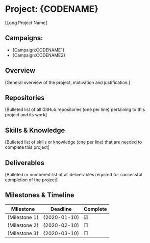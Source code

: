 # Project: {CODENAME}

[Long Project Name]

## Campaigns:

- {Campaign:CODENAME1}
- {Campaign:CODENAME2}

## Overview

[General overview of the project, motivation and justification.]

## Repositories

[Bulleted list of all GitHub repositories (one per line) pertaining to this project and its work]

## Skills & Knowledge

[Bulleted list of skills or knowledge (one per line) that are needed to complete this project]

## Deliverables

[Bulleted or numbered list of all deliverables required for successful completion of the project]

## Milestones & Timeline

| Milestone     | Deadline     | Complete |
|---------------|--------------|----------|
| {Milestone 1} | {2020-01-10} | &#9745;  |
| {Milestone 2} | {2020-02-10} | &#9744;  |
| {Milestone 3} | {2020-03-10} | &#9744;  |
